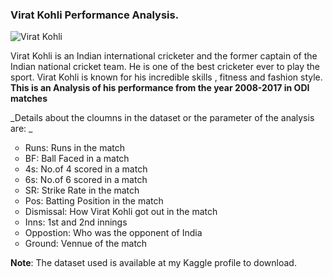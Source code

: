 ### Virat Kohli Performance Analysis.
![Virat Kohli](https://github.com/narain-aishwarya/Data_Analysis_Project/assets/134004148/45f4c82e-bcd1-4ae6-8f3e-815ae6466f22)

Virat Kohli is an Indian international cricketer and the former captain of the Indian national cricket team. He is one of the best cricketer ever to play the sport.
Virat Kohli is known for his incredible skills , fitness and fashion style. 
**This is an Analysis of his performance from the year 2008-2017 in ODI matches**

_Details about the cloumns in the dataset or the parameter of the analysis are: _

<ul style="list-style-type:circle">
  <li>Runs: Runs in the match </li>
  <li>BF: Ball Faced in a match </li>
  <li>4s: No.of 4 scored in a match </li>
  <li>6s: No.of 6 scored in a match </li>
  <li>SR: Strike Rate in the match </li>
  <li>Pos: Batting Position in the match </li>
  <li>Dismissal: How Virat Kohli got out in the match </li>
  <li>Inns: 1st and 2nd innings </li>
  <li>Oppostion: Who was the opponent of India </li>
  <li>Ground: Vennue of the match </li>
</ul>

**Note**: The dataset used is available at my Kaggle profile to download.

